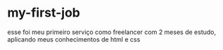# my-first-job
esse foi meu primeiro serviço como freelancer com 2 meses de estudo, aplicando meus conhecimentos de html e css
